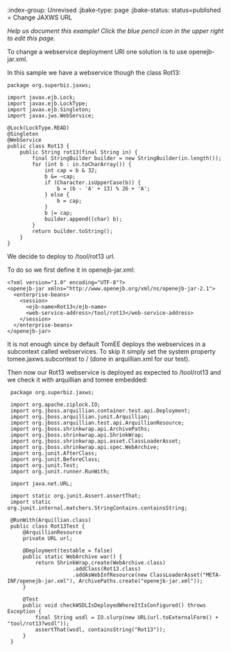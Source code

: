 :index-group:  Unrevised
:jbake-type: page
:jbake-status: status=published
= Change JAXWS URL


*Help us document this example! Click the blue pencil icon in the upper right to edit this page.*

To change a webservice deployment URI one solution is to use openejb-jar.xml.

In this sample we have a webservice though the class Rot13:

    package org.superbiz.jaxws;

    import javax.ejb.Lock;
    import javax.ejb.LockType;
    import javax.ejb.Singleton;
    import javax.jws.WebService;

    @Lock(LockType.READ)
    @Singleton
    @WebService
    public class Rot13 {
        public String rot13(final String in) {
            final StringBuilder builder = new StringBuilder(in.length());
            for (int b : in.toCharArray()) {
                int cap = b & 32;
                b &= ~cap;
                if (Character.isUpperCase(b)) {
                    b = (b - 'A' + 13) % 26 + 'A';
                } else {
                    b = cap;
                }
                b |= cap;
                builder.append((char) b);
            }
            return builder.toString();
        }
    }

We decide to deploy to /tool/rot13 url.

To do so we first define it in openejb-jar.xml:

    <?xml version="1.0" encoding="UTF-8"?>
    <openejb-jar xmlns="http://www.openejb.org/xml/ns/openejb-jar-2.1">
      <enterprise-beans>
        <session>
          <ejb-name>Rot13</ejb-name>
          <web-service-address>/tool/rot13</web-service-address>
        </session>
      </enterprise-beans>
    </openejb-jar>


It is not enough since by default TomEE deploys the webservices in a subcontext called webservices. To skip it
simply set the system property tomee.jaxws.subcontext to / (done in arquillian.xml for our test).

Then now our Rot13 webservice is deployed as expected to /tool/rot13 and we check it with arquillian and tomee embedded:

     package org.superbiz.jaxws;

     import org.apache.ziplock.IO;
     import org.jboss.arquillian.container.test.api.Deployment;
     import org.jboss.arquillian.junit.Arquillian;
     import org.jboss.arquillian.test.api.ArquillianResource;
     import org.jboss.shrinkwrap.api.ArchivePaths;
     import org.jboss.shrinkwrap.api.ShrinkWrap;
     import org.jboss.shrinkwrap.api.asset.ClassLoaderAsset;
     import org.jboss.shrinkwrap.api.spec.WebArchive;
     import org.junit.AfterClass;
     import org.junit.BeforeClass;
     import org.junit.Test;
     import org.junit.runner.RunWith;

     import java.net.URL;

     import static org.junit.Assert.assertThat;
     import static org.junit.internal.matchers.StringContains.containsString;

     @RunWith(Arquillian.class)
     public class Rot13Test {
         @ArquillianResource
         private URL url;

         @Deployment(testable = false)
         public static WebArchive war() {
             return ShrinkWrap.create(WebArchive.class)
                         .addClass(Rot13.class)
                         .addAsWebInfResource(new ClassLoaderAsset("META-INF/openejb-jar.xml"), ArchivePaths.create("openejb-jar.xml"));
         }

         @Test
         public void checkWSDLIsDeployedWhereItIsConfigured() throws Exception {
             final String wsdl = IO.slurp(new URL(url.toExternalForm() + "tool/rot13?wsdl"));
             assertThat(wsdl, containsString("Rot13"));
         }
     }
